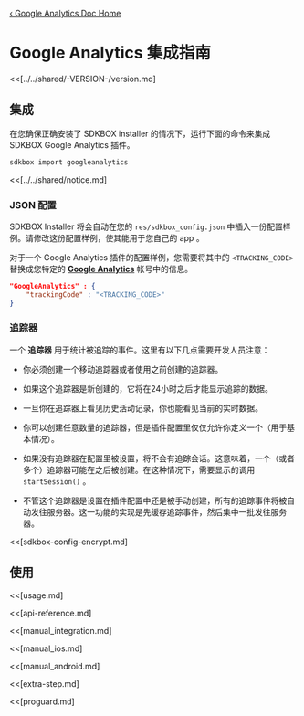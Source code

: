 [&#8249; Google Analytics Doc Home](./)

<h1>Google Analytics 集成指南</h1>
<<[../../shared/-VERSION-/version.md]

## 集成
在您确保正确安装了 SDKBOX installer 的情况下，运行下面的命令来集成 SDKBOX Google Analytics 插件。
```bash
sdkbox import googleanalytics
```

<<[../../shared/notice.md]

<!--## Configuration
<<[../../shared/sdkbox_cloud.md]
<<[../../shared/remote_application_config.md]-->


### JSON 配置
SDKBOX Installer 将会自动在您的 `res/sdkbox_config.json` 中插入一份配置样例。请修改这份配置样例，使其能用于您自己的 app 。

对于一个 Google Analytics 插件的配置样例，您需要将其中的 `<TRACKING_CODE>` 替换成您特定的 [__Google Analytics__](https://support.google.com/analytics/answer/1008080?hl=en) 帐号中的信息。
```json
"GoogleAnalytics" : {
    "trackingCode" : "<TRACKING_CODE>"
}
```

### 追踪器
一个 __追踪器__ 用于统计被追踪的事件。这里有以下几点需要开发人员注意：

* 你必须创建一个移动追踪器或者使用之前创建的追踪器。

* 如果这个追踪器是新创建的，它将在24小时之后才能显示追踪的数据。

* 一旦你在追踪器上看见历史活动记录，你也能看见当前的实时数据。

* 你可以创建任意数量的追踪器，但是插件配置里仅仅允许你定义一个（用于基本情况）。

* 如果没有追踪器在配置里被设置，将不会有追踪会话。这意味着，一个（或者多个）追踪器可能在之后被创建。在这种情况下，需要显示的调用 `startSession()` 。

* 不管这个追踪器是设置在插件配置中还是被手动创建，所有的追踪事件将被自动发往服务器。这一功能的实现是先缓存追踪事件，然后集中一批发往服务器。

<<[sdkbox-config-encrypt.md]

## 使用
<<[usage.md]

<<[api-reference.md]

<<[manual_integration.md]

<<[manual_ios.md]

<<[manual_android.md]

<<[extra-step.md]

<<[proguard.md]

